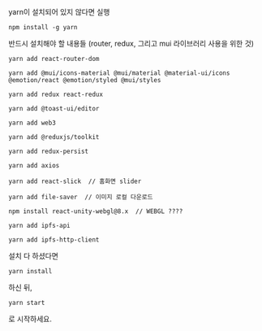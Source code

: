 yarn이 설치되어 있지 않다면 실행

```
npm install -g yarn
```

반드시 설치해야 할 내용들 (router, redux, 그리고 mui 라이브러리 사용을 위한 것)

```
yarn add react-router-dom

yarn add @mui/icons-material @mui/material @material-ui/icons @emotion/react @emotion/styled @mui/styles

yarn add redux react-redux

yarn add @toast-ui/editor

yarn add web3

yarn add @reduxjs/toolkit

yarn add redux-persist

yarn add axios

yarn add react-slick  // 홈화면 slider

yarn add file-saver  // 이미지 로컬 다운로드

npm install react-unity-webgl@8.x  // WEBGL ????

yarn add ipfs-api

yarn add ipfs-http-client
```

설치 다 하셨다면

```
yarn install
```

하신 뒤,

```
yarn start
```

로 시작하세요.
